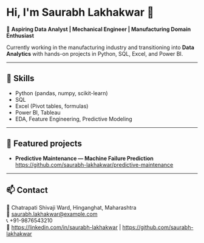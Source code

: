 # Hi, I'm Saurabh Lakhakwar 👋

🎯 **Aspiring Data Analyst | Mechanical Engineer | Manufacturing Domain Enthusiast**

Currently working in the manufacturing industry and transitioning into **Data Analytics** with hands-on projects in Python, SQL, Excel, and Power BI.

---

## 🔧 Skills
- Python (pandas, numpy, scikit-learn)
- SQL
- Excel (Pivot tables, formulas)
- Power BI, Tableau
- EDA, Feature Engineering, Predictive Modeling

---

## 🚀 Featured projects
- **Predictive Maintenance — Machine Failure Prediction**  
  https://github.com/saurabh-lakhakwar/predictive-maintenance

---

## 📫 Contact
📍 Chatrapati Shivaji Ward, Hinganghat, Maharashtra  
📧 saurabh.lakhakwar@example.com  
📞 +91-9876543210  
🔗 https://linkedin.com/in/saurabh-lakhakwar | https://github.com/saurabh-lakhakwar

